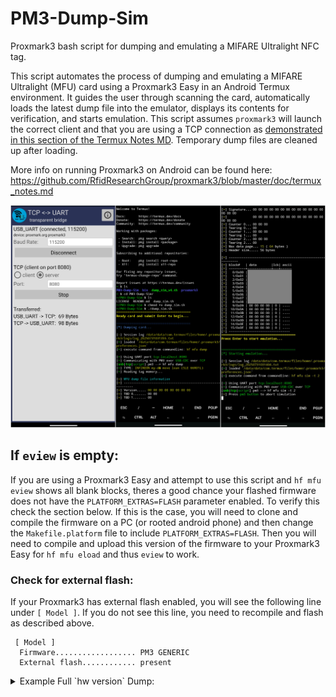 # PM3-Dump-Sim
Proxmark3 bash script for dumping and emulating a MIFARE Ultralight NFC tag.

This script automates the process of dumping and emulating a MIFARE Ultralight (MFU) card using a Proxmark3 Easy in an Android Termux environment. It guides the user through scanning the card, automatically loads the latest dump file into the emulator, displays its contents for verification, and starts emulation. This script assumes `proxmark3` will launch the correct client and that you are using a TCP connection as [demonstrated in this section of the Termux Notes MD](https://github.com/RfidResearchGroup/proxmark3/blob/master/doc/termux_notes.md#usb-uart-bridge-application-for-tcp-to-usb-bridging). Temporary dump files are cleaned up after loading.

More info on running Proxmark3 on Android can be found here: https://github.com/RfidResearchGroup/proxmark3/blob/master/doc/termux_notes.md

![Example Images](https://github.com/jwidess/PM3-Dump-Sim/blob/main/example.jpg?raw=true)

## If `eview` is empty:
If you are using a Proxmark3 Easy and attempt to use this script and `hf mfu eview` shows all blank blocks, theres a good chance your flashed firmware does not have the `PLATFORM_EXTRAS=FLASH` parameter enabled. To verify this check the section below. If this is the case, you will need to clone and compile the firmware on a PC (or rooted android phone) and then change the `Makefile.platform` file to include `PLATFORM_EXTRAS=FLASH`. Then you will need to compile and upload this version of the firmware to your Proxmark3 Easy for `hf mfu eload` and thus `eview` to work. 

### Check for external flash:
If your Proxmark3 has external flash enabled, you will see the following line under `[ Model ]`. If you do not see this line, you need to recompile and flash as described above.
```
 [ Model ]
  Firmware.................. PM3 GENERIC
  External flash............ present
```

<details>

<summary>Example Full `hw version` Dump:</summary>

```
 [ Proxmark3 ]

 [ Client ]
  Iceman/master/v4.20469-152-ga1e9b4716-suspect 2025-07-30 20:35:15 ef5b2e843
  Compiler.................. Clang/LLVM Clang 20.1.8
  Platform.................. Android / aarch64
  Readline support.......... present
  QT GUI support............ absent
  Native BT support......... absent
  Python script support..... absent
  Python SWIG support....... absent
  Lua script support........ present ( 5.4.7 )
  Lua SWIG support.......... present

 [ Model ]
  Firmware.................. PM3 GENERIC
  External flash............ present

 [ ARM ]
  Bootrom.... Iceman/master/v4.20469-152-ga1e9b4716-suspect 2025-07-29 22:57:51 ef5b2e843
  OS......... Iceman/master/v4.20469-152-ga1e9b4716-suspect 2025-07-29 22:58:06 ef5b2e843
  Compiler... GCC 13.2.1 20231009

 [ FPGA ]
 fpga_pm3_hf.ncd image 2s30vq100 29-07-2025 22:31:31
 fpga_pm3_lf.ncd image 2s30vq100 29-07-2025 22:31:31
 fpga_pm3_felica.ncd image 2s30vq100 29-07-2025 22:31:31
 fpga_pm3_hf_15.ncd image 2s30vq100 29-07-2025 22:31:31

 [ Hardware ]
  --= uC: AT91SAM7S512 Rev A
  --= Embedded Processor: ARM7TDMI
  --= Internal SRAM size: 64K bytes
  --= Architecture identifier: AT91SAM7Sxx Series
  --= Embedded flash memory 512K bytes ( 74% used )
```

</details>

